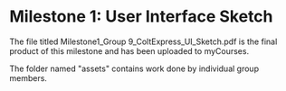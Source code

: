 # Milestone 1: User Interface Sketch

The file titled Milestone1_Group 9_ColtExpress_UI_Sketch.pdf is the final product of this milestone and has been uploaded to myCourses.

The folder named "assets" contains work done by individual group members. 
